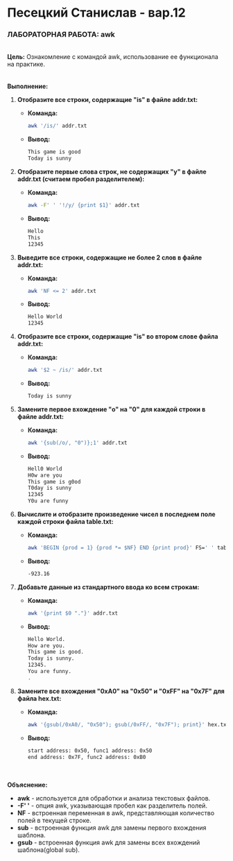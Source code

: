 Песецкий Станислав - вар.12
===============
### ЛАБОРАТОРНАЯ РАБОТА: awk
\
**Цель:**
Ознакомление с командой awk, использование ее функционала на практике.
\
\
\
**Выполнение:**

1. **Отобразите все строки, содержащие "is" в файле addr.txt:**
    - **Команда:**
      ```bash
      awk '/is/' addr.txt
      ```
    - **Вывод:**
      ```bash
      This game is good
      Today is sunny
      ```

2. **Отобразите первые слова строк, не содержащих "y" в файле addr.txt (считаем пробел разделителем):**
    - **Команда:**
      ```bash
      awk -F' ' '!/y/ {print $1}' addr.txt
      ```
    - **Вывод:**
      ```bash
      Hello
      This
      12345
      
      ```

3. **Выведите все строки, содержащие не более 2 слов в файле addr.txt:**
    - **Команда:**
      ```bash
      awk 'NF <= 2' addr.txt
      ```
    - **Вывод:**
      ```bash
      Hello World
      12345
      
      ```

4. **Отобразите все строки, содержащие "is" во втором слове файла addr.txt:**
    - **Команда:**
      ```bash
      awk '$2 ~ /is/' addr.txt
      ```
    - **Вывод:**
      ```bash
      Today is sunny
      ```

5. **Замените первое вхождение "o" на "0" для каждой строки в файле addr.txt:**
    - **Команда:**
      ```bash
      awk '{sub(/o/, "0")};1' addr.txt
      ```
    - **Вывод:**
      ```bash
      Hell0 World
      H0w are you
      This game is g0od
      T0day is sunny
      12345
      Y0u are funny
      ```

6. **Вычислите и отобразите произведение чисел в последнем поле каждой строки файла table.txt:**
    - **Команда:**
      ```bash
      awk 'BEGIN {prod = 1} {prod *= $NF} END {print prod}' FS=' ' table.txt
      ```
    - **Вывод:**
      ```bash
      -923.16
      ```

7. **Добавьте данные из стандартного ввода ко всем строкам:**
    - **Команда:**
      ```bash
      awk '{print $0 "."}' addr.txt
      ```
    - **Вывод:**
      ```bash
      Hello World.
      How are you.
      This game is good.
      Today is sunny.
      12345.
      You are funny.
      .
      ```

8. **Замените все вхождения "0xA0" на "0x50" и "0xFF" на "0x7F" для файла hex.txt:**
    - **Команда:**
      ```bash
      awk '{gsub(/0xA0/, "0x50"); gsub(/0xFF/, "0x7F"); print}' hex.txt
      ```
    - **Вывод:**
      ```bash
      start address: 0x50, func1 address: 0x50
      end address: 0x7F, func2 address: 0xB0
      ```

\
\
**Объяснение:**
* **awk** - используется для обработки и анализа текстовых файлов.
* **-F' '** - опция awk, указывающая пробел как разделитель полей.
* **NF** - встроенная переменная в awk, представляющая количество полей в текущей строке.
* **sub** - встроенная функция awk для замены первого вхождения шаблона.
* **gsub** - встроенная функция awk для замены всех вхождений шаблона(global sub).